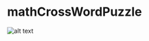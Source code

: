 # mathCrossWordPuzzle

![alt text](https://github.com/QusaiHroub/mathCrossWordPuzzle/blob/master/image.PNG)
